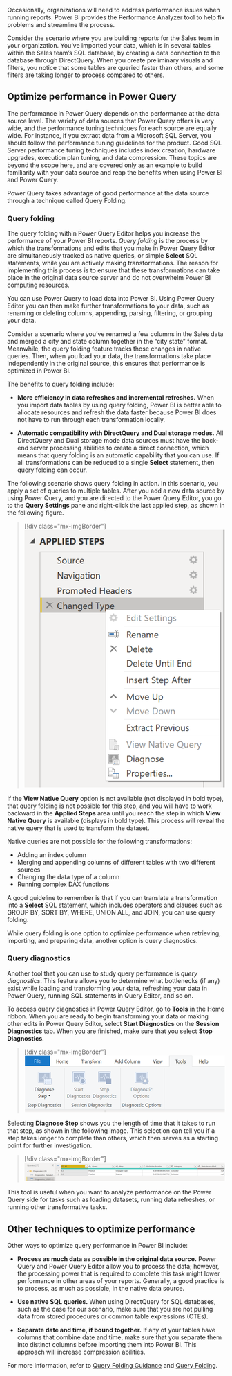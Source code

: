 Occasionally, organizations will need to address performance issues when running reports. Power BI provides the Performance Analyzer tool to help fix problems and streamline the process.

Consider the scenario where you are building reports for the Sales team in your organization. You’ve imported your data, which is in several tables within the Sales team’s SQL database, by creating a data connection to the database through DirectQuery. When you create preliminary visuals and filters, you notice that some tables are queried faster than others, and some filters are taking longer to process compared to others.

## Optimize performance in Power Query

The performance in Power Query depends on the performance at the data source level. The variety of data sources that Power Query offers is very wide, and the performance tuning techniques for each source are equally wide. For instance, if you extract data from a Microsoft SQL Server, you should follow the performance tuning guidelines for the product. Good SQL Server performance tuning techniques includes index creation, hardware upgrades, execution plan tuning, and data compression. These topics are beyond the scope here, and are covered only as an example to build familiarity with your data source and reap the benefits when using Power BI and Power Query.

Power Query takes advantage of good performance at the data source through a technique called Query Folding.

### Query folding

The query folding within Power Query Editor helps you increase the performance of your Power BI reports. *Query folding* is the process by which the transformations and edits that you make in Power Query Editor are simultaneously tracked as native queries, or simple **Select** SQL statements, while you are actively making transformations. The reason for implementing this process is to ensure that these transformations can take place in the original data source server and do not overwhelm Power BI computing resources.

You can use Power Query to load data into Power BI. Using Power Query Editor you can then make further transformations to your data, such as renaming or deleting columns, appending, parsing, filtering, or grouping your data.

Consider a scenario where you’ve renamed a few columns in the Sales data and merged a city and state column together in the “city state” format. Meanwhile, the query folding feature tracks those changes in native queries. Then, when you load your data, the transformations take place independently in the original source, this ensures that performance is optimized in Power BI.

The benefits to query folding include:

- **More efficiency in data refreshes and incremental refreshes.** When you import data tables by using query folding, Power BI is better able to allocate resources and refresh the data faster because Power BI does not have to run through each transformation locally.

- **Automatic compatibility with DirectQuery and Dual storage modes.** All DirectQuery and Dual storage mode data sources must have the back-end server processing abilities to create a direct connection, which means that query folding is an automatic capability that you can use. If all transformations can be reduced to a single **Select** statement, then query folding can occur.

The following scenario shows query folding in action. In this scenario, you apply a set of queries to multiple tables. After you add a new data source by using Power Query, and you are directed to the Power Query Editor, you go to the **Query Settings** pane and right-click the last applied step, as shown in the following figure.

> [!div class="mx-imgBorder"]
> [![Screenshot of the last applied step right-clicked to show the context menu.](../media/8-view-native-query-ss.png)](../media/8-view-native-query-ss.png#lightbox)

If the **View Native Query** option is not available (not displayed in bold type), that query folding is not possible for this step, and you will have to work backward in the **Applied Steps** area until you reach the step in which **View Native Query** is available (displays in bold type). This process will reveal the native query that is used to transform the dataset.

Native queries are not possible for the following transformations:

- Adding an index column
- Merging and appending columns of different tables with two different sources
- Changing the data type of a column
- Running complex DAX functions

A good guideline to remember is that if you can translate a transformation into a **Select** SQL statement, which includes operators and clauses such as GROUP BY, SORT BY, WHERE, UNION ALL, and JOIN, you can use query folding.

While query folding is one option to optimize performance when retrieving, importing, and preparing data, another option is query diagnostics.

### Query diagnostics  

Another tool that you can use to study query performance is *query diagnostics*. This feature allows you to determine what bottlenecks (if any) exist while loading and transforming your data, refreshing your data in Power Query, running SQL statements in Query Editor, and so on.

To access query diagnostics in Power Query Editor, go to **Tools** in the Home ribbon. When you are ready to begin transforming your data or making other edits in Power Query Editor, select **Start Diagnostics** on the **Session Diagnostics** tab. When you are finished, make sure that you select **Stop Diagnostics**.

> [!div class="mx-imgBorder"]
> [![Screenshot of the Tools tab with session diagnostics options in the Power query Editor.](../media/8-navigating-query-diagnostics-ss.png)](../media/8-navigating-query-diagnostics-ss.png#lightbox)

Selecting **Diagnose Step** shows you the length of time that it takes to run that step, as shown in the following image. This selection can tell you if a step takes longer to complete than others, which then serves as a starting point for further investigation.

> [!div class="mx-imgBorder"]
> [![Screenshot of applying query diagnostics.](../media/8-applying-query-diagnostics-ss.png)](../media/8-applying-query-diagnostics-ss.png#lightbox)

This tool is useful when you want to analyze performance on
the Power Query side for tasks such as loading datasets, running data
refreshes, or running other transformative tasks.

## Other techniques to optimize performance  

Other ways to optimize query performance in Power BI include:

- **Process as much data as possible in the original data source.** Power Query and Power Query Editor allow you to process the data; however, the processing power that is required to complete this task might lower performance in other areas of your reports. Generally, a good practice is to process, as much as possible, in the native data source.

- **Use native SQL queries.** When using DirectQuery for SQL databases, such as the case for our scenario, make sure that you are not pulling data from stored procedures or common table expressions (CTEs).

- **Separate date and time, if bound together.** If any of your tables have columns that combine date and time, make sure that you separate them into distinct columns before importing them into Power BI. This approach will increase compression abilities.

For more information, refer to [Query Folding Guidance](/power-bi/guidance/power-query-folding/?azure-portal=true) and [Query Folding](/power-query/power-query-folding/?azure-portal=true).
